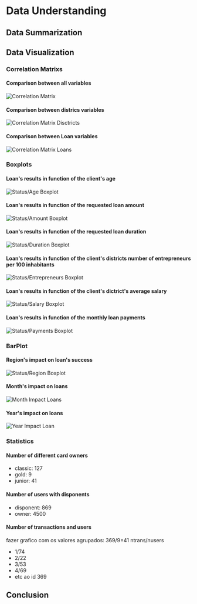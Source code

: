 # Data Understanding
## Data Summarization


## Data Visualization

### Correlation Matrixs
#### **Comparison between all variables**
![Correlation Matrix](dm-proj1/graphs/CorrelationMatrixInitial2.png)

#### **Comparison between districs variables**
![Correlation Matrix Disctricts](dm-proj1/graphs/CorrMatrixDistricts.png)

#### **Comparison between Loan variables**
![Correlation Matrix Loans](dm-proj1/graphs/CorrMatrixLoans.png)

### Boxplots 
#### **Loan's results in function of the client's age**
![Status/Age Boxplot](dm-proj1/graphs/Status-Age-Boxplot.png)

#### **Loan's results in function of the requested loan amount**
![Status/Amount Boxplot](dm-proj1/graphs/Status-Amount-Boxplot.png)

#### **Loan's results in function of the requested loan duration**
![Status/Duration Boxplot](dm-proj1/graphs/Status-Duration-Boxplot.png)

#### **Loan's results in function of the client's districts number of entrepreneurs per 100 inhabitants**
![Status/Entrepreneurs Boxplot](dm-proj1/graphs/Status-Entrepreneurs-Boxplot.png)

#### **Loan's results in function of the client's dictrict's average salary**
![Status/Salary Boxplot](dm-proj1/graphs/Status-Salary-Boxplot.png)

#### **Loan's results in function of the monthly loan payments**
![Status/Payments Boxplot](dm-proj1/graphs/Status-Payments-Boxplot.png)

### BarPlot
#### **Region's impact on loan's success**
![Status/Region Boxplot](dm-proj1/graphs/Status-Region-Barplot.png)

#### **Month's impact on loans**
![Month Impact Loans](dm-proj1/graphs/MonthImpactLoan.png)

#### **Year's impact on loans**
![Year Impact Loan](dm-proj1/graphs/YearImpactLoan.png)

### Statistics
#### **Number of different card owners**
+ classic: 127
+ gold: 9
+ junior: 41

#### **Number of users with disponents**
+ disponent: 869
+ owner: 4500

#### **Number of transactions and users**
fazer grafico  com os valores agrupados: 369/9=41
ntrans/nusers
+ 1/74
+ 2/22
+ 3/53
+ 4/69
+ etc ao id 369

## Conclusion


<!-- Pontos a ter em conta
- Diversity of statistical methods
- complexity of statistical methods
- interpretation of results of statistical methods 
- knowledge extraction from results of statistical methods 
-  diversity of plots 
- complexity of plots
- presentation
- interpretation of plots
- visual knowledge extraction 

Info sobre o que é suposto ser data understanding: https://moodle.up.pt/pluginfile.php/131724/mod_resource/content/1/T04-data-understanding-preparation.pdf
-->
